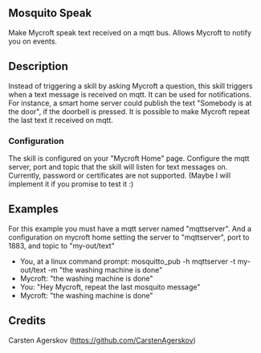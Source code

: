 ## Mosquito Speak
Make Mycroft speak text received on a mqtt bus. Allows Mycroft to notify you on events.

## Description
Instead of triggering a skill by asking Mycroft a question, this skill triggers when a text message is received on mqtt.
It can be used for notifications. For instance, a smart home server could publish the text "Somebody is at the door", if the doorbell is pressed.
It is possible to make Mycroft repeat the last text it received on mqtt.

### Configuration
The skill is configured on your "Mycroft Home" page. Configure the mqtt server, port and topic that the skill will listen for text messages on.
Currently, password or certificates are not supported. (Maybe I will implement it if you promise to test it :)

## Examples
For this example you must have a mqtt server named "mqttserver". And a configuration on mycroft home setting the server to "mqttserver", port to 1883, and topic to "my-out/text"
* You, at a linux command prompt: mosquitto_pub -h mqttserver -t my-out/text -m "the washing machine is done"
* Mycroft: "the washing machine is done"
* You: "Hey Mycroft, repeat the last mosquito message"
* Mycroft: "the washing machine is done"

## Credits
Carsten Agerskov (https://github.com/CarstenAgerskov)
